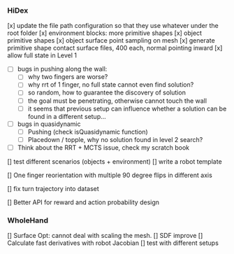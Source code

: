 ### HiDex
[x] update the file path configuration so that they use whatever under the root folder
[x] environment blocks: more primitive shapes
[x] object primitive shapes
[x] object surface point sampling on mesh
[x] generate primitive shape contact surface files, 400 each, normal pointing inward
[x] allow full state in Level 1

- [ ] bugs in pushing along the wall: 
    - [ ] why two fingers are worse? 
    - [ ] why rrt of 1 finger, no full state cannot even find solution?
    - [ ] so random, how to guarantee the discovery of solution
    - [ ] the goal must be penetrating, otherwise cannot touch the wall
    - [ ] it seems that previous setup can influence whether a solution can be found in a different setup... 
- [ ] bugs in quasidynamic 
    - [ ]  Pushing (check isQuasidynamic function)
    - [ ]  Placedown / topple, why no solution found in level 2 search?

- [ ] Think about the RRT + MCTS issue, check my scratch book

[] test different scenarios (objects + environment)
[] write a robot template

[] One finger reorientation with multiple 90 degree flips in different axis

[] fix turn trajectory into dataset

[] Better API for reward and action probability design

### WholeHand
[] Surface Opt: cannot deal with scaling the mesh.
[] SDF improve
[] Calculate fast derivatives with robot Jacobian
[] test with different setups
